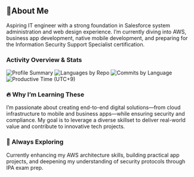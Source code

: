 ## 👋About Me
Aspiring IT engineer with a strong foundation in Salesforce system administration and web design experience. I’m currently diving into AWS, business app development, native mobile development, and preparing for the Information Security Support Specialist certification.

### Activity Overview & Stats
![Profile Summary](https://github-profile-summary-cards.vercel.app/api/cards/stats?username=wista110&theme=github_dark)
![Languages by Repo](https://github-profile-summary-cards.vercel.app/api/cards/repos-per-language?username=wista110&theme=github_dark)
![Commits by Language](https://github-profile-summary-cards.vercel.app/api/cards/most-commit-language?username=wista110&theme=github_dark)
![Productive Time (UTC+9)](https://github-profile-summary-cards.vercel.app/api/cards/productive-time?username=wista110&theme=github_dark&utcOffset=9)


### 🔥 Why I’m Learning These

I’m passionate about creating end-to-end digital solutions—from cloud infrastructure to mobile and business apps—while ensuring security and compliance. My goal is to leverage a diverse skillset to deliver real-world value and contribute to innovative tech projects.

### 🔭 Always Exploring

Currently enhancing my AWS architecture skills, building practical app projects, and deepening my understanding of security protocols through IPA exam prep.

